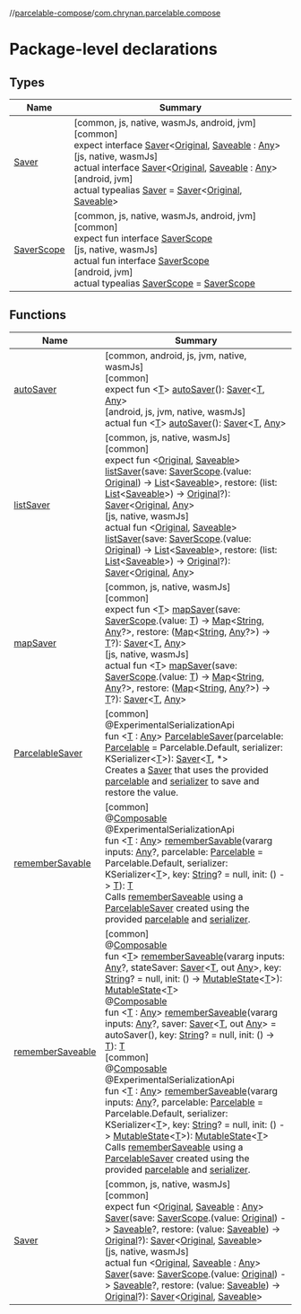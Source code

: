 //[parcelable-compose](../../index.md)/[com.chrynan.parcelable.compose](index.md)

# Package-level declarations

## Types

| Name | Summary |
|---|---|
| [Saver](-saver/index.md) | [common, js, native, wasmJs, android, jvm]<br>[common]<br>expect interface [Saver](-saver/index.md)&lt;[Original](-saver/index.md), [Saveable](-saver/index.md) : [Any](https://kotlinlang.org/api/latest/jvm/stdlib/kotlin/-any/index.html)&gt;<br>[js, native, wasmJs]<br>actual interface [Saver](-saver/index.md)&lt;[Original](-saver/index.md), [Saveable](-saver/index.md) : [Any](https://kotlinlang.org/api/latest/jvm/stdlib/kotlin/-any/index.html)&gt;<br>[android, jvm]<br>actual typealias [Saver](-saver/index.md) = [Saver](https://developer.android.com/reference/kotlin/androidx/compose/runtime/saveable/Saver.html)&lt;[Original](-saver/index.md), [Saveable](-saver/index.md)&gt; |
| [SaverScope](-saver-scope/index.md) | [common, js, native, wasmJs, android, jvm]<br>[common]<br>expect fun interface [SaverScope](-saver-scope/index.md)<br>[js, native, wasmJs]<br>actual fun interface [SaverScope](-saver-scope/index.md)<br>[android, jvm]<br>actual typealias [SaverScope](-saver-scope/index.md) = [SaverScope](https://developer.android.com/reference/kotlin/androidx/compose/runtime/saveable/SaverScope.html) |

## Functions

| Name | Summary |
|---|---|
| [autoSaver](auto-saver.md) | [common, android, js, jvm, native, wasmJs]<br>[common]<br>expect fun &lt;[T](auto-saver.md)&gt; [autoSaver](auto-saver.md)(): [Saver](-saver/index.md)&lt;[T](auto-saver.md), [Any](https://kotlinlang.org/api/latest/jvm/stdlib/kotlin/-any/index.html)&gt;<br>[android, js, jvm, native, wasmJs]<br>actual fun &lt;[T](auto-saver.md)&gt; [autoSaver](auto-saver.md)(): [Saver](-saver/index.md)&lt;[T](auto-saver.md), [Any](https://kotlinlang.org/api/latest/jvm/stdlib/kotlin/-any/index.html)&gt; |
| [listSaver](list-saver.md) | [common, js, native, wasmJs]<br>[common]<br>expect fun &lt;[Original](list-saver.md), [Saveable](list-saver.md)&gt; [listSaver](list-saver.md)(save: [SaverScope](-saver-scope/index.md).(value: [Original](list-saver.md)) -&gt; [List](https://kotlinlang.org/api/latest/jvm/stdlib/kotlin.collections/-list/index.html)&lt;[Saveable](list-saver.md)&gt;, restore: (list: [List](https://kotlinlang.org/api/latest/jvm/stdlib/kotlin.collections/-list/index.html)&lt;[Saveable](list-saver.md)&gt;) -&gt; [Original](list-saver.md)?): [Saver](-saver/index.md)&lt;[Original](list-saver.md), [Any](https://kotlinlang.org/api/latest/jvm/stdlib/kotlin/-any/index.html)&gt;<br>[js, native, wasmJs]<br>actual fun &lt;[Original](list-saver.md), [Saveable](list-saver.md)&gt; [listSaver](list-saver.md)(save: [SaverScope](-saver-scope/index.md).(value: [Original](list-saver.md)) -&gt; [List](https://kotlinlang.org/api/latest/jvm/stdlib/kotlin.collections/-list/index.html)&lt;[Saveable](list-saver.md)&gt;, restore: (list: [List](https://kotlinlang.org/api/latest/jvm/stdlib/kotlin.collections/-list/index.html)&lt;[Saveable](list-saver.md)&gt;) -&gt; [Original](list-saver.md)?): [Saver](-saver/index.md)&lt;[Original](list-saver.md), [Any](https://kotlinlang.org/api/latest/jvm/stdlib/kotlin/-any/index.html)&gt; |
| [mapSaver](map-saver.md) | [common, js, native, wasmJs]<br>[common]<br>expect fun &lt;[T](map-saver.md)&gt; [mapSaver](map-saver.md)(save: [SaverScope](-saver-scope/index.md).(value: [T](map-saver.md)) -&gt; [Map](https://kotlinlang.org/api/latest/jvm/stdlib/kotlin.collections/-map/index.html)&lt;[String](https://kotlinlang.org/api/latest/jvm/stdlib/kotlin/-string/index.html), [Any](https://kotlinlang.org/api/latest/jvm/stdlib/kotlin/-any/index.html)?&gt;, restore: ([Map](https://kotlinlang.org/api/latest/jvm/stdlib/kotlin.collections/-map/index.html)&lt;[String](https://kotlinlang.org/api/latest/jvm/stdlib/kotlin/-string/index.html), [Any](https://kotlinlang.org/api/latest/jvm/stdlib/kotlin/-any/index.html)?&gt;) -&gt; [T](map-saver.md)?): [Saver](-saver/index.md)&lt;[T](map-saver.md), [Any](https://kotlinlang.org/api/latest/jvm/stdlib/kotlin/-any/index.html)&gt;<br>[js, native, wasmJs]<br>actual fun &lt;[T](map-saver.md)&gt; [mapSaver](map-saver.md)(save: [SaverScope](-saver-scope/index.md).(value: [T](map-saver.md)) -&gt; [Map](https://kotlinlang.org/api/latest/jvm/stdlib/kotlin.collections/-map/index.html)&lt;[String](https://kotlinlang.org/api/latest/jvm/stdlib/kotlin/-string/index.html), [Any](https://kotlinlang.org/api/latest/jvm/stdlib/kotlin/-any/index.html)?&gt;, restore: ([Map](https://kotlinlang.org/api/latest/jvm/stdlib/kotlin.collections/-map/index.html)&lt;[String](https://kotlinlang.org/api/latest/jvm/stdlib/kotlin/-string/index.html), [Any](https://kotlinlang.org/api/latest/jvm/stdlib/kotlin/-any/index.html)?&gt;) -&gt; [T](map-saver.md)?): [Saver](-saver/index.md)&lt;[T](map-saver.md), [Any](https://kotlinlang.org/api/latest/jvm/stdlib/kotlin/-any/index.html)&gt; |
| [ParcelableSaver](-parcelable-saver.md) | [common]<br>@ExperimentalSerializationApi<br>fun &lt;[T](-parcelable-saver.md) : [Any](https://kotlinlang.org/api/latest/jvm/stdlib/kotlin/-any/index.html)&gt; [ParcelableSaver](-parcelable-saver.md)(parcelable: [Parcelable](../../../parcelable-core/parcelable-core/com.chrynan.parcelable.core/-parcelable/index.md) = Parcelable.Default, serializer: KSerializer&lt;[T](-parcelable-saver.md)&gt;): [Saver](-saver/index.md)&lt;[T](-parcelable-saver.md), *&gt;<br>Creates a [Saver](-saver/index.md) that uses the provided [parcelable](-parcelable-saver.md) and [serializer](-parcelable-saver.md) to save and restore the value. |
| [rememberSavable](remember-savable.md) | [common]<br>@[Composable](https://developer.android.com/reference/kotlin/androidx/compose/runtime/Composable.html)<br>@ExperimentalSerializationApi<br>fun &lt;[T](remember-savable.md) : [Any](https://kotlinlang.org/api/latest/jvm/stdlib/kotlin/-any/index.html)&gt; [rememberSavable](remember-savable.md)(vararg inputs: [Any](https://kotlinlang.org/api/latest/jvm/stdlib/kotlin/-any/index.html)?, parcelable: [Parcelable](../../../parcelable-core/parcelable-core/com.chrynan.parcelable.core/-parcelable/index.md) = Parcelable.Default, serializer: KSerializer&lt;[T](remember-savable.md)&gt;, key: [String](https://kotlinlang.org/api/latest/jvm/stdlib/kotlin/-string/index.html)? = null, init: () -&gt; [T](remember-savable.md)): [T](remember-savable.md)<br>Calls [rememberSaveable](remember-saveable.md) using a [ParcelableSaver](-parcelable-saver.md) created using the provided [parcelable](remember-savable.md) and [serializer](remember-savable.md). |
| [rememberSaveable](remember-saveable.md) | [common]<br>@[Composable](https://developer.android.com/reference/kotlin/androidx/compose/runtime/Composable.html)<br>fun &lt;[T](remember-saveable.md)&gt; [rememberSaveable](remember-saveable.md)(vararg inputs: [Any](https://kotlinlang.org/api/latest/jvm/stdlib/kotlin/-any/index.html)?, stateSaver: [Saver](-saver/index.md)&lt;[T](remember-saveable.md), out [Any](https://kotlinlang.org/api/latest/jvm/stdlib/kotlin/-any/index.html)&gt;, key: [String](https://kotlinlang.org/api/latest/jvm/stdlib/kotlin/-string/index.html)? = null, init: () -&gt; [MutableState](https://developer.android.com/reference/kotlin/androidx/compose/runtime/MutableState.html)&lt;[T](remember-saveable.md)&gt;): [MutableState](https://developer.android.com/reference/kotlin/androidx/compose/runtime/MutableState.html)&lt;[T](remember-saveable.md)&gt;<br>@[Composable](https://developer.android.com/reference/kotlin/androidx/compose/runtime/Composable.html)<br>fun &lt;[T](remember-saveable.md) : [Any](https://kotlinlang.org/api/latest/jvm/stdlib/kotlin/-any/index.html)&gt; [rememberSaveable](remember-saveable.md)(vararg inputs: [Any](https://kotlinlang.org/api/latest/jvm/stdlib/kotlin/-any/index.html)?, saver: [Saver](-saver/index.md)&lt;[T](remember-saveable.md), out [Any](https://kotlinlang.org/api/latest/jvm/stdlib/kotlin/-any/index.html)&gt; = autoSaver(), key: [String](https://kotlinlang.org/api/latest/jvm/stdlib/kotlin/-string/index.html)? = null, init: () -&gt; [T](remember-saveable.md)): [T](remember-saveable.md)<br>[common]<br>@[Composable](https://developer.android.com/reference/kotlin/androidx/compose/runtime/Composable.html)<br>@ExperimentalSerializationApi<br>fun &lt;[T](remember-saveable.md) : [Any](https://kotlinlang.org/api/latest/jvm/stdlib/kotlin/-any/index.html)&gt; [rememberSaveable](remember-saveable.md)(vararg inputs: [Any](https://kotlinlang.org/api/latest/jvm/stdlib/kotlin/-any/index.html)?, parcelable: [Parcelable](../../../parcelable-core/parcelable-core/com.chrynan.parcelable.core/-parcelable/index.md) = Parcelable.Default, serializer: KSerializer&lt;[T](remember-saveable.md)&gt;, key: [String](https://kotlinlang.org/api/latest/jvm/stdlib/kotlin/-string/index.html)? = null, init: () -&gt; [MutableState](https://developer.android.com/reference/kotlin/androidx/compose/runtime/MutableState.html)&lt;[T](remember-saveable.md)&gt;): [MutableState](https://developer.android.com/reference/kotlin/androidx/compose/runtime/MutableState.html)&lt;[T](remember-saveable.md)&gt;<br>Calls [rememberSaveable](remember-saveable.md) using a [ParcelableSaver](-parcelable-saver.md) created using the provided [parcelable](remember-saveable.md) and [serializer](remember-saveable.md). |
| [Saver](-saver.md) | [common, js, native, wasmJs]<br>[common]<br>expect fun &lt;[Original](-saver.md), [Saveable](-saver.md) : [Any](https://kotlinlang.org/api/latest/jvm/stdlib/kotlin/-any/index.html)&gt; [Saver](-saver.md)(save: [SaverScope](-saver-scope/index.md).(value: [Original](-saver.md)) -&gt; [Saveable](-saver.md)?, restore: (value: [Saveable](-saver.md)) -&gt; [Original](-saver.md)?): [Saver](-saver/index.md)&lt;[Original](-saver.md), [Saveable](-saver.md)&gt;<br>[js, native, wasmJs]<br>actual fun &lt;[Original](-saver.md), [Saveable](-saver.md) : [Any](https://kotlinlang.org/api/latest/jvm/stdlib/kotlin/-any/index.html)&gt; [Saver](-saver.md)(save: [SaverScope](-saver-scope/index.md).(value: [Original](-saver.md)) -&gt; [Saveable](-saver.md)?, restore: (value: [Saveable](-saver.md)) -&gt; [Original](-saver.md)?): [Saver](-saver/index.md)&lt;[Original](-saver.md), [Saveable](-saver.md)&gt; |
